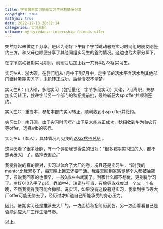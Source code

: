 ```yaml
---
title: 字节暑期实习同组实习生秋招情况分享
copyright: true
mathjax: true
date: 2022-12-13 20:02:14
categories: 实习秋招
urlname: my-bytedance-internship-friends-offer
---
```


突然想起来做这个分享，是因为刚好下午有个字节跳动暑期实习时同组的朋友刚签约三方，和父母也顺便分享了其他同组实习生的签约情况。这边也给大家分享下。

<!--more-->

在字节跳动暑期实习期间，前前后后加上我一共有4名23届实习生。

实习生A：浙大硕，在我们组从4月中干到7月中，走字节的活水平台活水到其他部门继续暑期实习了，未能转正成功，后续情况不清楚。

实习生B：山大硕，多段实习（包括量化，字节多段实习）大佬，7月离职，未参加实习转正，投递字节另一个部门的秋招提前批，最终斩获大sp offer并顺利签约。

实习生C：重邮本，参加本部门实习转正，顺利收到小sp offer并签约。

实习生D：南开硕，由于实习时间短产出不足未能转正成功，秋招收到华为和农行等offer，选择wlb的农行。

实习生E（本人），具体情况可见我的[2022秋招总结](https://yaxing97.com/2022-autumn-recruitment-summary.html) 。

这两天看了很多脉脉，有一个评论我觉得说的很对：“很多暑期实习过的人，都不想再去大厂了，选择去国企。”

我觉得说的真的很对，实习过体会了大厂的卷，况且还是实习生，当时我的mentor比我累多了，每天晚上回去还要干活。我每天回到家感觉整个人都被抽空了，虽说我回家的也很早，一般8点左右就润了。到家什么都不想做，更别提学习了。幸好618入手了ps5，靠战神4、瑞奇与叮当、只狼等游戏度过一个又一个夜晚，不然我觉得我可能会抑郁。说实话，如果没有这段暑期实习，我拿到字节等大厂offer可能无脑去了，经历过才知道自己所能承受的身心压力。

因此，暑期实习还是推荐去大厂的，一方面给秋招简历润色，另一方面看看自己是否能适应大厂工作生活节奏。

以上。
